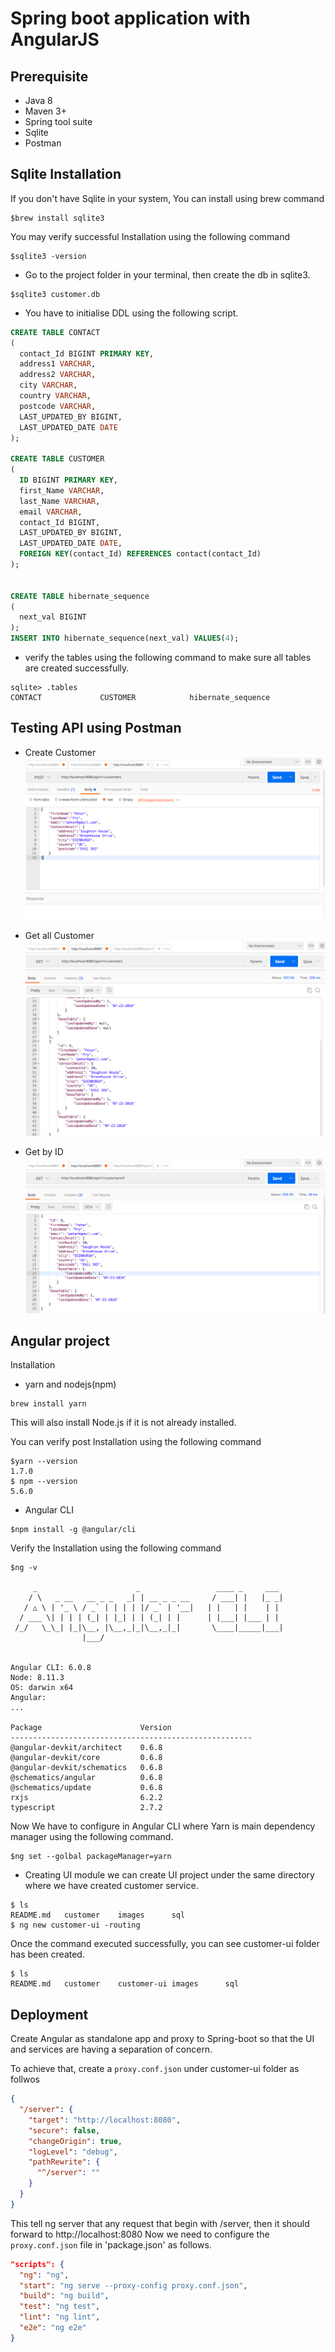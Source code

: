 # Spring boot application with AngularJS

## Prerequisite
- Java 8
- Maven 3+
- Spring tool suite
- Sqlite
- Postman

## Sqlite Installation
If you don't have Sqlite in your system, You can install using brew command
```console
$brew install sqlite3
```
You may verify successful Installation using the following command
```console
$sqlite3 -version
```
- Go to the project folder in your terminal, then create the db in sqlite3.
```console
$sqlite3 customer.db
```

- You have to initialise DDL using the following script.
```sql
CREATE TABLE CONTACT
(
  contact_Id BIGINT PRIMARY KEY,
  address1 VARCHAR,
  address2 VARCHAR,
  city VARCHAR,
  country VARCHAR,
  postcode VARCHAR,
  LAST_UPDATED_BY BIGINT,
  LAST_UPDATED_DATE DATE
);

CREATE TABLE CUSTOMER
(
  ID BIGINT PRIMARY KEY,
  first_Name VARCHAR,
  last_Name VARCHAR,
  email VARCHAR,
  contact_Id BIGINT,
  LAST_UPDATED_BY BIGINT,
  LAST_UPDATED_DATE DATE,
  FOREIGN KEY(contact_Id) REFERENCES contact(contact_Id)
);


CREATE TABLE hibernate_sequence
(
  next_val BIGINT
);
INSERT INTO hibernate_sequence(next_val) VALUES(4);
```
- verify the tables using the following command to make sure all tables are created successfully.
```console
sqlite> .tables
CONTACT             CUSTOMER            hibernate_sequence
```

## Testing API using Postman
- Create Customer
![API Post Message Testing](images/postman_post_message.png)

- Get all Customer
![API GET all](images/get_all.png)

- Get by ID
![API By ID](images/get_by_id.png)

## Angular project
Installation
- yarn and nodejs(npm)
```console
brew install yarn
```
This will also install Node.js if it is not already installed.

You can verify post Installation using the following command
```console
$yarn --version
1.7.0
$ npm --version
5.6.0
```

- Angular CLI
```console
$npm install -g @angular/cli
```
Verify the Installation using the following command
```console
$ng -v

     _                      _                 ____ _     ___
    / \   _ __   __ _ _   _| | __ _ _ __     / ___| |   |_ _|
   / △ \ | '_ \ / _` | | | | |/ _` | '__|   | |   | |    | |
  / ___ \| | | | (_| | |_| | | (_| | |      | |___| |___ | |
 /_/   \_\_| |_|\__, |\__,_|_|\__,_|_|       \____|_____|___|
                |___/


Angular CLI: 6.0.8
Node: 8.11.3
OS: darwin x64
Angular:
...

Package                      Version
------------------------------------------------------
@angular-devkit/architect    0.6.8
@angular-devkit/core         0.6.8
@angular-devkit/schematics   0.6.8
@schematics/angular          0.6.8
@schematics/update           0.6.8
rxjs                         6.2.2
typescript                   2.7.2
```

Now We have to configure in Angular CLI where Yarn is main dependency manager using the following command.

```console
$ng set --golbal packageManager=yarn
```

- Creating UI module
we can create UI project under the same directory where we have created customer service.

```console
$ ls
README.md	customer	images		sql
$ ng new customer-ui -routing
```
Once the command executed successfully, you can see customer-ui folder has been created.
```console
$ ls
README.md	customer	customer-ui	images		sql
```

## Deployment
Create Angular as standalone app and proxy to Spring-boot so that the UI and services are having a separation of concern.

To achieve that, create a `proxy.conf.json` under customer-ui folder as follwos
```json
{
  "/server": {
    "target": "http://localhost:8080",
    "secure": false,
    "changeOrigin": true,
    "logLevel": "debug",
    "pathRewrite": {
      "^/server": ""
    }
  }
}
```
This tell ng server that any request that begin with /server, then it should forward to http://localhost:8080
Now we need to configure the `proxy.conf.json` file in 'package.json' as follows.
```json
"scripts": {
  "ng": "ng",
  "start": "ng serve --proxy-config proxy.conf.json",
  "build": "ng build",
  "test": "ng test",
  "lint": "ng lint",
  "e2e": "ng e2e"
}
```
